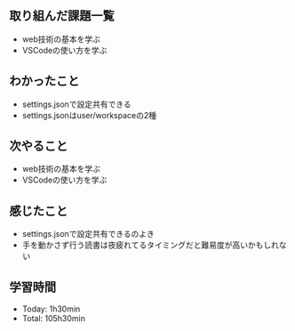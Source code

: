 ## 取り組んだ課題一覧
- web技術の基本を学ぶ
- VSCodeの使い方を学ぶ

## わかったこと
- settings.jsonで設定共有できる
- settings.jsonはuser/workspaceの2種

## 次やること
- web技術の基本を学ぶ
- VSCodeの使い方を学ぶ

## 感じたこと
- settings.jsonで設定共有できるのよき
- 手を動かさず行う読書は夜疲れてるタイミングだと難易度が高いかもしれない

## 学習時間
- Today: 1h30min
- Total: 105h30min
